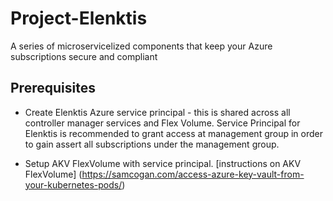 # Project-Elenktis
A series of microservicelized components that keep your Azure subscriptions secure and compliant

## Prerequisites

* Create Elenktis Azure service principal - this is shared across all controller manager services and Flex Volume. Service Principal for Elenktis is recommended to grant access at management group in order to gain assert all subscriptions under the management group.

* Setup AKV FlexVolume with service principal.
  [instructions on AKV FlexVolume] (https://samcogan.com/access-azure-key-vault-from-your-kubernetes-pods/)
  
